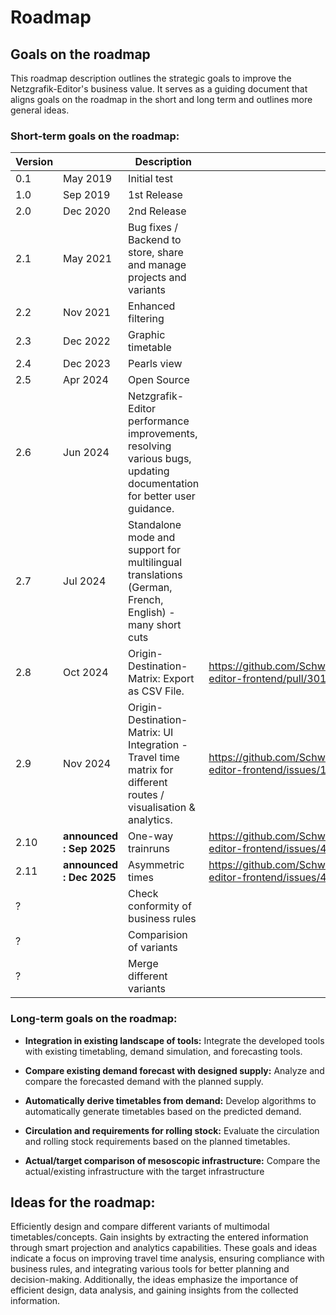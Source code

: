 # Roadmap

## Goals on the roadmap

This roadmap description outlines the strategic goals to improve the Netzgrafik-Editor's business
value. It serves as a guiding document that aligns goals on the roadmap in the short and long term
and outlines more general ideas.

### Short-term goals on the roadmap:

| Version | | Description | More Info | Issues |
| --- | --- | --- | --- | --- |
| 0.1 | May 2019 | Initial test| | |
| 1.0 | Sep 2019 | 1st Release | | |
| 2.0 | Dec 2020 | 2nd Release  | | | 
| 2.1 | May 2021 | Bug fixes / Backend to store, share and manage projects and variants  | | |
| 2.2 | Nov 2021 | Enhanced filtering | | |
| 2.3 | Dec 2022 | Graphic timetable | | |
| 2.4 | Dec 2023 | Pearls view    |     | |
| 2.5 | Apr 2024 | Open Source   |     |     |
| 2.6 | Jun 2024 | Netzgrafik-Editor performance improvements, resolving various bugs, updating documentation for better user guidance.    |     |     |
| 2.7 | Jul 2024 | Standalone mode and support for multilingual translations (German, French, English) - many short cuts    |     |     |
| 2.8 | Oct 2024 | Origin-Destination-Matrix: Export as CSV File.   |  https://github.com/SchweizerischeBundesbahnen/netzgrafik-editor-frontend/pull/301   |     |
| 2.9 | Nov 2024 | Origin-Destination-Matrix: UI Integration - Travel time matrix for different routes / visualisation & analytics. | https://github.com/SchweizerischeBundesbahnen/netzgrafik-editor-frontend/issues/126  |  [Open Issues / Tasks](https://github.com/SchweizerischeBundesbahnen/netzgrafik-editor-frontend/issues?q=is%3Aissue%20state%3Aopen%20label%3AOrigin-Destination-Matrix) |
| 2.10 | **announced : Sep 2025** | One-way trainruns | https://github.com/SchweizerischeBundesbahnen/netzgrafik-editor-frontend/issues/438 |   [Open Issues / Tasks](https://github.com/SchweizerischeBundesbahnen/netzgrafik-editor-frontend/issues?q=is%3Aissue%20state%3Aopen%20label%3A%22Asymmetric%20times%22) |
| 2.11 | **announced : Dec 2025**| Asymmetric times | https://github.com/SchweizerischeBundesbahnen/netzgrafik-editor-frontend/issues/421 |   [Open Issues / Tasks](https://github.com/SchweizerischeBundesbahnen/netzgrafik-editor-frontend/issues?q=is%3Aissue%20state%3Aopen%20label%3A%22Asymmetric%20times%22) |
| ? |  | Check conformity of business rules |  | |
| ? |  | Comparision of variants | | |
| ? | | Merge different variants | | [Partially implemented](https://github.com/SchweizerischeBundesbahnen/netzgrafik-editor-frontend/blob/main/documentation/Merge_Netzgrafik.md)|

### Long-term goals on the roadmap:

- **Integration in existing landscape of tools:**
  Integrate the developed tools with existing
  timetabling, demand simulation, and forecasting tools.

- **Compare existing demand forecast with designed supply:**
  Analyze and compare the forecasted demand with the planned supply.

- **Automatically derive timetables from demand:**
  Develop algorithms to automatically generate timetables based on the
  predicted demand.

- **Circulation and requirements for rolling stock:**
  Evaluate the circulation and rolling stock requirements based on the
  planned timetables.

- **Actual/target comparison of mesoscopic infrastructure:**
  Compare the actual/existing infrastructure with the target infrastructure

## Ideas for the roadmap:

Efficiently design and compare different variants of multimodal timetables/concepts.
Gain insights by extracting the entered information through smart projection and analytics
capabilities.
These goals and ideas indicate a focus on improving travel time analysis, ensuring compliance with
business rules, and integrating various tools for better planning and decision-making. Additionally,
the ideas emphasize the importance of efficient design, data analysis, and gaining insights from the
collected information.
